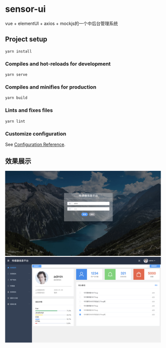 # sensor-ui
vue + elementUI + axios + mockjs的一个中后台管理系统
## Project setup
```
yarn install
```

### Compiles and hot-reloads for development
```
yarn serve
```

### Compiles and minifies for production
```
yarn build
```

### Lints and fixes files
```
yarn lint
```

### Customize configuration
See [Configuration Reference](https://cli.vuejs.org/config/).

## 效果展示
![image](./public/login.png)
![image](./public/dashboard.png)
